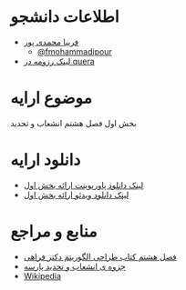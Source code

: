 # اطلاعات دانشجو

+ [فریبا محمدی پور]( https://fmohammadipour.github.io/)
  - [@fmohammadipour](https://github.com/fmohammadipour)
+ [لینک رزومه در quera]( https://quera.ir/profile/faribampr)

# موضوع ارایه

بخش اول فصل هشتم
انشعاب و تحدید

# دانلود ارایه

- [لینک دانلود پاورپوینت ارائه بخش اول](http://dl1.abrim.ir)
- [لینک دانلود ویدئو ارائه بخش اول](http://dl1.abrim.ir)

# منابع و مراجع

- [فصل هشتم کتاب طراحی الگوریتم دکتر فراهی](http://dl1.abrim.ir/Videos/FMP/Algorithm/branch-and-bound-farahi.pdf)
- [جزوه ی انشعاب و تحدید پارسه ](http://dl1.abrim.ir/Videos/FMP/Algorithm/branch-and-bound-parse.pdf)
- [Wikipedia](https://en.wikipedia.org/wiki/Branch_and_bound)
